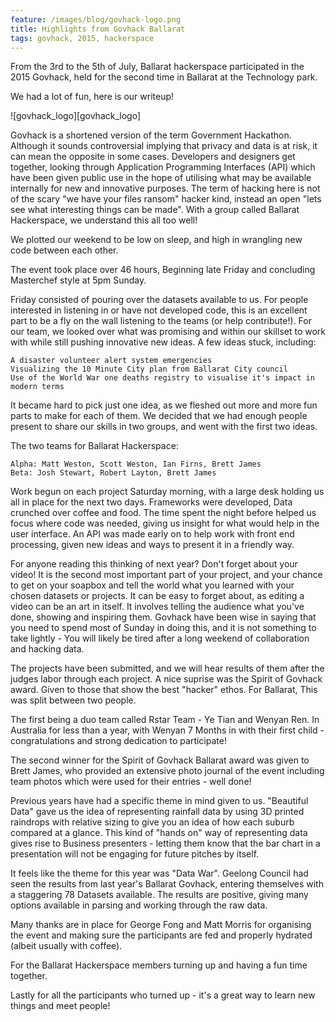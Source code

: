 ```yaml
---
feature: /images/blog/govhack-logo.png
title: Highlights from Govhack Ballarat
tags: govhack, 2015, hackerspace
---
```


From the 3rd to the 5th of July, Ballarat hackerspace participated in the 2015 Govhack, held for the second time in Ballarat at the Technology park. 

We had a lot of fun, here is our writeup!

<!--more-->

![govhack_logo][govhack_logo]

Govhack is a shortened version of the term Government Hackathon. Although it sounds controversial implying that privacy and data is at risk, it can mean the opposite in some cases. Developers and designers get together, looking through Application Programming Interfaces (API) which have been given public use in the hope of utilising what may be available internally for new and innovative purposes. The term of hacking here is not of the scary "we have your files ransom" hacker kind, instead an open "lets see what interesting things can be made". With a group called Ballarat Hackerspace, we understand this all too well! 

We plotted our weekend to be low on sleep, and high in wrangling new code between each other.

The event took place over 46 hours, Beginning late Friday and concluding Masterchef style at 5pm Sunday. 

Friday consisted of pouring over the datasets available to us. For people interested in listening in or have not developed code, this is an excellent part to be a fly on the wall listening to the teams (or help contribute!). For our team, we looked over what was promising and within our skillset to work with while still pushing innovative new ideas. A few ideas stuck, including: 

    A disaster volunteer alert system emergencies
    Visualizing the 10 Minute City plan from Ballarat City council
    Use of the World War one deaths registry to visualise it's impact in modern terms

It became hard to pick just one idea, as we fleshed out more and more fun parts to make for each of them. We decided that we had enough people present to share our skills in two groups, and went with the first two ideas.

The two teams for Ballarat Hackerspace:

    Alpha: Matt Weston, Scott Weston, Ian Firns, Brett James
    Beta: Josh Stewart, Robert Layton, Brett James

Work begun on each project Saturday morning, with a large desk holding us all in place for the next two days. Frameworks were developed, Data crunched over coffee and food. The time spent the night before helped us focus where code was needed, giving us insight for what would help in the user interface. An API was made early on to help work with front end processing, given new ideas and ways to present it in a friendly way.

For anyone reading this thinking of next year? Don't forget about your video! It is the second most important part of your project, and your chance to get on your soapbox and tell the world what you learned with your chosen datasets or projects. It can be easy to forget about, as editing a video can be an art in itself. It involves telling the audience what you've done, showing and inspiring them. Govhack have been wise in saying that you need to spend most of Sunday in doing this, and it is not something to take lightly - You will likely be tired after a long weekend of collaboration and hacking data.

The projects have been submitted, and we will hear results of them after the judges labor through each project. A nice suprise was the Spirit of Govhack award.  Given to those that show the best "hacker" ethos. For Ballarat, This was split between two people. 

The first being a duo team called Rstar Team - Ye Tian and Wenyan Ren. In Australia for less than a year, with Wenyan 7 Months in with their first child - congratulations and strong dedication to participate! 

The second winner for the Spirit of Govhack Ballarat award was given to Brett James, who provided an extensive photo journal of the event including team photos which were used for their entries - well done!

Previous years have had a specific theme in mind given to us. "Beautiful Data" gave us the idea of representing rainfall data by using 3D printed raindrops with relative sizing to give you an idea of how each suburb compared at a glance. This kind of "hands on" way of representing data gives rise to Business presenters - letting them know that the bar chart in a presentation will not be engaging for future pitches by itself.

It feels like the theme for this year was "Data War". Geelong Council had seen the results from last year's Ballarat Govhack, entering themselves with a staggering 78 Datasets available. The results are positive, giving many options available in parsing and working through the raw data.

Many thanks are in place for George Fong and Matt Morris for organising the event and making sure the participants are fed and properly hydrated (albeit usually with coffee).

For the Ballarat Hackerspace members turning up and having a fun time together.

Lastly for all the participants who turned up - it's a great way to learn new things and meet people!
